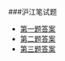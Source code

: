 ###沪江笔试题
* [第一题答案](HJ_Intern_Q1/Answer.md)
* [第二题答案](HJ_Intern_Q2/Answer.md)
* [第三题答案](HJ_Intern_Q3/Answer.md)
